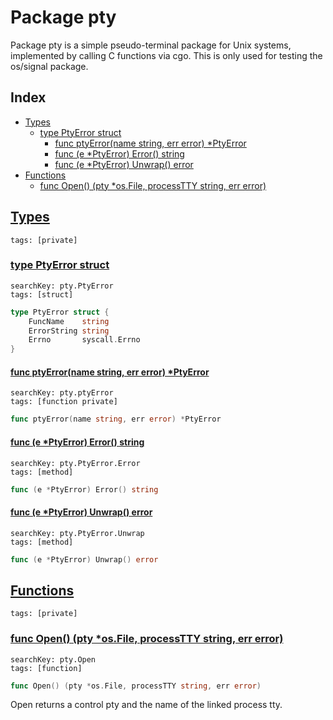# Package pty

Package pty is a simple pseudo-terminal package for Unix systems, implemented by calling C functions via cgo. This is only used for testing the os/signal package. 

## Index

* [Types](#type)
    * [type PtyError struct](#PtyError)
        * [func ptyError(name string, err error) *PtyError](#ptyError)
        * [func (e *PtyError) Error() string](#PtyError.Error)
        * [func (e *PtyError) Unwrap() error](#PtyError.Unwrap)
* [Functions](#func)
    * [func Open() (pty *os.File, processTTY string, err error)](#Open)


## <a id="type" href="#type">Types</a>

```
tags: [private]
```

### <a id="PtyError" href="#PtyError">type PtyError struct</a>

```
searchKey: pty.PtyError
tags: [struct]
```

```Go
type PtyError struct {
	FuncName    string
	ErrorString string
	Errno       syscall.Errno
}
```

#### <a id="ptyError" href="#ptyError">func ptyError(name string, err error) *PtyError</a>

```
searchKey: pty.ptyError
tags: [function private]
```

```Go
func ptyError(name string, err error) *PtyError
```

#### <a id="PtyError.Error" href="#PtyError.Error">func (e *PtyError) Error() string</a>

```
searchKey: pty.PtyError.Error
tags: [method]
```

```Go
func (e *PtyError) Error() string
```

#### <a id="PtyError.Unwrap" href="#PtyError.Unwrap">func (e *PtyError) Unwrap() error</a>

```
searchKey: pty.PtyError.Unwrap
tags: [method]
```

```Go
func (e *PtyError) Unwrap() error
```

## <a id="func" href="#func">Functions</a>

```
tags: [private]
```

### <a id="Open" href="#Open">func Open() (pty *os.File, processTTY string, err error)</a>

```
searchKey: pty.Open
tags: [function]
```

```Go
func Open() (pty *os.File, processTTY string, err error)
```

Open returns a control pty and the name of the linked process tty. 

